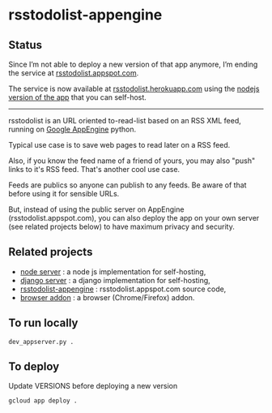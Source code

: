 # rsstodolist-appengine

## Status

Since I’m not able to deploy a new version of that app anymore, I’m ending the service at [rsstodolist.appspot.com](https://rsstodolist.appspot.com/).

The service is now available at [rsstodolist.herokuapp.com](https://rsstodolist.herokuapp.com/) using the [nodejs version of the app](https://github.com/paulgreg/rsstodolist-node-server) that you can self-host.


*****


rsstodolist is an URL oriented to-read-list based on an RSS XML feed, running on [Google AppEngine](https://cloud.google.com/appengine/) python.

Typical use case is to save web pages to read later on a RSS feed.

Also, if you know the feed name of a friend of yours, you may also "push" links to it's RSS feed. That's another cool use case.

Feeds are publics so anyone can publish to any feeds. Be aware of that before using it for sensible URLs.

But, instead of using the public server on AppEngine (rsstodolist.appspot.com), you can also deploy the app on your own server (see related projects below) to have maximum privacy and security.

## Related projects

  * [node server](https://github.com/paulgreg/rsstodolist-node-server) : a node js implementation for self-hosting,
  * [django server](https://github.com/paulgreg/rsstodolist-django-server) : a django implementation for self-hosting,
  * [rsstodolist-appengine](https://github.com/paulgreg/rsstodolist-appengine) : rsstodolist.appspot.com source code,
  * [browser addon](https://github.com/paulgreg/rsstodolist-addon) : a browser (Chrome/Firefox) addon.

## To run locally

    dev_appserver.py .

## To deploy

Update VERSIONS before deploying a new version

    gcloud app deploy .
